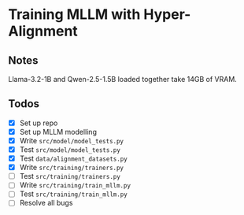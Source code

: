 # Training MLLM with Hyper-Alignment

## Notes

Llama-3.2-1B and Qwen-2.5-1.5B loaded together take 14GB of VRAM.

## Todos

- [x] Set up repo
- [x] Set up MLLM modelling
- [x] Write `src/model/model_tests.py`
- [x] Test `src/model/model_tests.py`
- [x] Test `data/alignment_datasets.py`
- [x] Write `src/training/trainers.py`
- [ ] Test `src/training/trainers.py`
- [ ] Write `src/training/train_mllm.py`
- [ ] Test `src/training/train_mllm.py`
- [ ] Resolve all bugs
